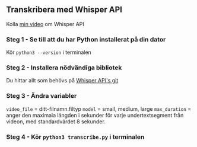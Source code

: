 ## Transkribera med Whisper API

Kolla [min video](https://youtu.be/3tXxC_jLwW8) om Whisper API


### Steg 1 - Se till att du har Python installerat på din dator
Kör `python3 --version` i terminalen

### Steg 2 - Installera nödvändiga bibliotek
Du hittar allt som behövs på [Whisper API's git](https://github.com/openai/whisper)

### Steg 3 - Ändra variabler
`video_file` = ditt-filnamn.filtyp
`model` = small, medium, large
`max_duration` = anger den maximala längden i sekunder för varje undertextsegment från videon, med standardvärdet 8 sekunder.

### Steg 4 - Kör `python3 transcribe.py` i terminalen